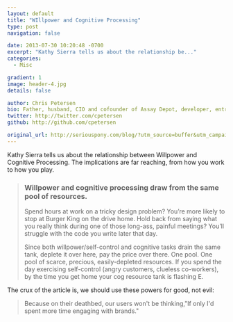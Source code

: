 ```yaml
---
layout: default
title: "WIllpower and Cognitive Processing"
type: post
navigation: false

date: 2013-07-30 10:20:48 -0700
excerpt: "Kathy Sierra tells us about the relationship be..."
categories:
  - Misc

gradient: 1
image: header-4.jpg
details: false

author: Chris Petersen
bio: Father, husband, CIO and cofounder of Assay Depot, developer, entrepreneur and technologist.
twitter: http://twitter.com/cpetersen
github: http://github.com/cpetersen

original_url: http://seriouspony.com/blog/?utm_source=buffer&utm_campaign=Buffer&utm_content=bufferbabed&utm_medium=twitter
---
```



Kathy Sierra tells us about the relationship between Willpower and Cognitive Processing. The implications are far reaching, from how you work to how you play. 

 > 
 > 
 > ###  Willpower and cognitive processing draw from the same pool of resources. 
 > 
 >  Spend hours at work on a tricky design problem? You’re more likely to stop at Burger King on the drive home. Hold back from saying what you really think during one of those long-ass, painful meetings? You’ll struggle with the code you write later that day.
 > 
 > Since both willpower/self-control and cognitive tasks drain the same tank, deplete it over here, pay the price over there. One pool.  One pool of scarce, precious, easily-depleted resources. If you spend the day exercising self-control (angry customers, clueless co-workers), by the time you get home your cog resource tank is flashing E.  

 The crux of the article is, we should use these powers for good, not evil: 

 >  Because on their deathbed, our users won't be thinking,"If only I'd spent more time engaging with brands." 

 
